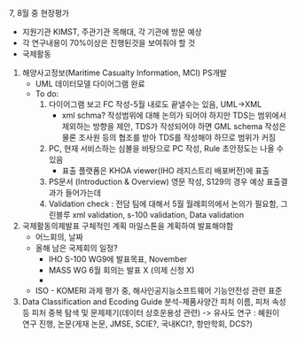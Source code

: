 7, 8월 중 현장평가
- 지원기관 KIMST, 주관기관 목해대, 각 기관에 방문 예상
- 각 연구내용이 70%이상은 진행된것을 보여줘야 할 것
- 국제활동 
1. 해양사고정보(Maritime Casualty Information, MCI) PS개발
	- UML 데이터모델 다이어그램 완료
	- To do: 
		1. 다이어그램 보고 FC 작성-5월 내로도 끝낼수는 있음, UML->XML
			- xml schma? 작성범위에 대해 논의가 되어야 하지만 TDS는 범위에서 제외하는 방향을 제안, TDS가 작성되어야 하면 GML schema 작성은 물론 조사원 등의 협조를 받아 TDS를 작성해야 하므로 범위가 커짐 
		2. PC, 현재 서비스하는 심볼을 바탕으로 PC 작성, Rule 초안정도는 나올 수 있음
			- 표출 플랫폼은 KHOA viewer(IHO 레지스트리 배포버전)에 표출
		3. PS문서 (Introduction & Overview) 영문 작성, S129의 경우 예상 표출결과가 들어가는데 
		4. Validation check : 전담 팀에 대해서 5월 월례회의에서 논의가 필요함, 그린블루 xml validation, s-100 validation, Data validation
2. 국제활동의제발표 구체적인 계획 마일스톤을 계획하여 발표해야함
	- 어느회의, 날짜
	- 올해 남은 국제회의 일정?
		- IHO S-100 WG9에 발표목표, November
		- MASS WG 6월 회의는 발표 X (의제 신청 X)
		- 
	- ISO - KOMERI 과제 평가 중, 해사인공지능소프트웨어 기능안전성 관련 표준
3. Data Classification and Ecoding Guide 분석-제품사양간 피처 이름, 피처 속성 등 피처 중복 탐색 및 문제제기(데이터 상호운용성 관련) -> 유사도 연구 : 혜원이 연구 진행, 논문(게재 논문, JMSE, SCIE?, 국내KCI?, 항만학회, DCS?)  